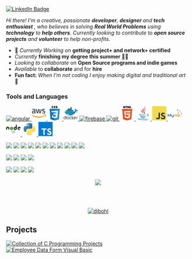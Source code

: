 [![LinkedIn Badge](https://img.shields.io/badge/LinkedIn-Profile-informational?style=flat&logo=linkedin&logoColor=black&color=9700FF)](https://www.linkedin.com/in/djbohl/)

<p>
  <em>
   Hi there! I'm a creative, passionate <b>developer</b>, <b> designer </b> and <b>tech enthusiast</b>&nbsp;, who believes in solving  
      <b>Real World Problems</b> using <b>technology</b> to <b>help others</b>. Currently looking to contribute to
    <b>open source projects</b> and 
    <b>volunteer</b> to help non-profits.
  </em>  
</p>

- 🔭 *Currently Working on* **getting project+ and network+ certified**
- *Currently* **finishing my degree this summer** 👨‍💻
- *Looking to collaborate* on **Open Source programs and indie games** 
- *Available* to **collaborate** and for **hire**
- **Fun fact:** *When I'm not coding I enjoy making digital and traditional art* 🎨
<!-- 📫 How to reach: **** 📧 -->

### Tools and Languages

<p align="left"> 
  <a href="https://angular.io" target="_blank"> <img src="https://angular.io/assets/images/logos/angular/angular.svg" alt="angular" width="40" height="40"/> </a> 
  <a href="https://aws.amazon.com" target="_blank"> <img src="https://raw.githubusercontent.com/devicons/devicon/master/icons/amazonwebservices/amazonwebservices-original-wordmark.svg" alt="aws" width="40" height="40"/> </a> 
 <a href="https://www.w3schools.com/css/" target="_blank"> <img src="https://raw.githubusercontent.com/devicons/devicon/master/icons/css3/css3-original-wordmark.svg" alt="css3" width="40" height="40"/> </a> 
  <a href="https://www.docker.com/" target="_blank"> <img src="https://raw.githubusercontent.com/devicons/devicon/master/icons/docker/docker-original-wordmark.svg" alt="docker" width="40" height="40"/> </a> 
  <a href="https://firebase.google.com/" target="_blank"> <img src="https://www.vectorlogo.zone/logos/firebase/firebase-icon.svg" alt="firebase" width="40" height="40"/> </a> 
  <a href="https://git-scm.com/" target="_blank"> <img src="https://www.vectorlogo.zone/logos/git-scm/git-scm-icon.svg" alt="git" width="40" height="40"/> </a> 
  <a href="https://www.w3.org/html/" target="_blank"> <img src="https://raw.githubusercontent.com/devicons/devicon/master/icons/html5/html5-original-wordmark.svg" alt="html5" width="40" height="40"/> </a> 
  <a href="https://www.java.com" target="_blank"> <img src="https://raw.githubusercontent.com/devicons/devicon/master/icons/java/java-original.svg" alt="java" width="40" height="40"/> </a> 
  <a href="https://developer.mozilla.org/en-US/docs/Web/JavaScript" target="_blank"> <img src="https://raw.githubusercontent.com/devicons/devicon/master/icons/javascript/javascript-original.svg" alt="javascript" width="40" height="40"/> </a> 
  <a href="https://www.mysql.com/" target="_blank"> <img src="https://raw.githubusercontent.com/devicons/devicon/master/icons/mysql/mysql-original-wordmark.svg" alt="mysql" width="40" height="40"/> </a> 
  <a href="https://nodejs.org" target="_blank"> <img src="https://raw.githubusercontent.com/devicons/devicon/master/icons/nodejs/nodejs-original-wordmark.svg" alt="nodejs" width="40" height="40"/> </a> 
 <a href="https://www.python.org" target="_blank"> <img src="https://raw.githubusercontent.com/devicons/devicon/master/icons/python/python-original.svg" alt="python" width="40" height="40"/> </a> 
  <a href="https://www.typescriptlang.org/" target="_blank"> <img src="https://raw.githubusercontent.com/devicons/devicon/master/icons/typescript/typescript-original.svg" alt="typescript" width="40" height="40"/> </a> </p>


![](https://img.shields.io/badge/Code-Java-informational?style=flat&logo=Java&logoColor=black&color=9700FF)
![](https://img.shields.io/badge/Code-C-informational?style=flat&logo=C&logoColor=black&color=v)
![](https://img.shields.io/badge/Code-Python-informational?style=flat&logo=Python&logoColor=black&color=9700FF)
![](https://img.shields.io/badge/Code-VisualBasic-informational?style=flat&logo=VisualBasic&logoColor=black&color=9700FF)
![](https://img.shields.io/badge/Code-MongoDB-informational?style=flat&logo=mongodb&logoColor=black&color=9700FF)
![](https://img.shields.io/badge/Code-Angular-informational?style=flat&logo=Angular&logoColor=black&color=9700FF)
![](https://img.shields.io/badge/Code-React-informational?style=flat&logo=react&logoColor=black&color=9700FF)
![](https://img.shields.io/badge/Code-Vue-informational?style=flat&logo=vue.js&logoColor=black&color=9700FF)
![](https://img.shields.io/badge/Code-JavaScript-informational?style=flat&logo=Javascript&logoColor=black&color=9700FF)
![](https://img.shields.io/badge/Code-TypeScript-informational?style=flat&logo=Typescript&logoColor=black&color=9700FF)
![](https://img.shields.io/badge/Code-SQL-informational?style=flat&logo=sql&logoColor=black&color=9700FF)

![](https://img.shields.io/badge/Style-Bootstrap-informational?style=flat&logo=Bootstrap&logoColor=black&color=9700FF)
![](https://img.shields.io/badge/Style-CSS-informational?style=flat&logo=css3&logoColor=black&color=9700FF)
![](https://img.shields.io/badge/Style-Tailwind-informational?style=flat&logo=Tailwind-CSS&logoColor=black&color=9700FF)
![](https://img.shields.io/badge/Style-Sass-informational?style=flat&logo=Sass&logoColor=black&color=9700FF)

![](https://img.shields.io/badge/Tools-Netlify-informational?style=flat&logo=netlify&logoColor=black&color=9700FF)
![](https://img.shields.io/badge/Tools-Vercel-informational?style=flat&logo=vercel&logoColor=black&color=9700FF)
![](https://img.shields.io/badge/Tools-NPM-informational?style=flat&logo=npm&logoColor=black&color=9700FF)
![](https://img.shields.io/badge/Tools-Node.js-informational?style=flat&logo=Nodejs&logoColor=black&color=9700FF)

<p align="center">
<img align="center" src="https://github-readme-streak-stats.herokuapp.com?user=djbohl&theme=gotham&hide_border=true&&background=45%2C1D4943%2C142F2F](https://github-readme-streak-stats.herokuapp.com?user=djbohl&theme=meta-dark&background=45%2CEB3DEB%2C825EEB&hide_border=true&date_format=M%20j%5B%2C%20Y%5D&mode=daily" />
 <!-- <img align="center" src="https://github-readme-stats.vercel.app/api?username=djbohl&include_all_commits=true&rank_icon=default&show_icons=true&theme=ambient_gradient" /> -->
</p>
<br>
<br>



<p align="center"> <a href="https://github.com/ryo-ma/github-profile-trophy"><img src="https://github-profile-trophy.vercel.app/?username=djbohl&theme=ambient_gradient" alt="djbohl" /></a> </p>

## Projects
[![Collection of C Programming Projects](https://github-readme-stats.vercel.app/api/pin/?username=djbohl&repo=C_Programming_Projects&theme=ambient_gradient)](https://github.com/djbohl/C_Programming_Projects)
[![Employee Data Form Visual Basic](https://github-readme-stats.vercel.app/api/pin/?username=djbohl&repo=EmployeeDataForm&theme=ambient_gradient)](https://github.com/djbohl/EmployeeDataForm)

